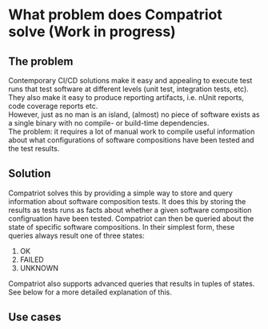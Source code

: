 # What problem does Compatriot solve (Work in progress) #

## The problem ##
Contemporary CI/CD solutions make it easy and appealing to execute test runs that test software at different levels (unit test, integration tests, etc). They also make it easy to produce reporting artifacts, i.e. nUnit reports, code coverage reports etc.  
However, just as no man is an island, (almost) no piece of software exists as a single binary with no compile- or build-time dependencies.  
The problem: it requires a lot of manual work to compile useful information about what configurations of software compositions have been tested and the test results.

## Solution ##
Compatriot solves this by providing a simple way to store and query information about software composition tests.
It does this by storing the results as tests runs as facts about whether a given software composition configruation have been tested. Compatriot can then be queried about the state of specific software compositions. In their simplest form, these queries always result one of three states:

1. OK
2. FAILED
3. UNKNOWN

Compatriot also supports advanced queries that results in tuples of states. See below for a more detailed explanation of this.

## Use cases ##

